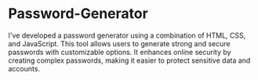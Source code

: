 # Password-Generator
I've developed a password generator using a combination of HTML, CSS, and JavaScript. This tool allows users to generate strong and secure passwords with customizable options. It enhances online security by creating complex passwords, making it easier to protect sensitive data and accounts.
